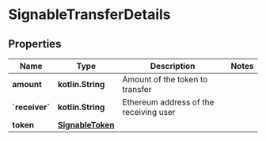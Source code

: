
# SignableTransferDetails

## Properties
Name | Type | Description | Notes
------------ | ------------- | ------------- | -------------
**amount** | **kotlin.String** | Amount of the token to transfer | 
**&#x60;receiver&#x60;** | **kotlin.String** | Ethereum address of the receiving user | 
**token** | [**SignableToken**](SignableToken.md) |  | 



